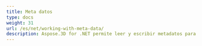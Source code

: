 ```yaml
---
title: Meta datos
type: docs
weight: 31
url: /es/net/working-with-meta-data/
description: Aspose.3D for .NET permite leer y escribir metadatos para escenas y objetos.
---
```

